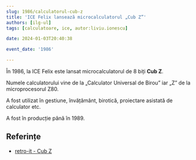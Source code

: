 ```yaml
---
slug: 1986/calculatorul-cub-z
title: 'ICE Felix lansează microcalculatorul „Cub Z”'
authors: [ilg-ul]
tags: [calculatoare, ice, autor:liviu.ionescu]

date: 2024-01-03T20:40:38

event_date: '1986'

---
```


În 1986, la ICE Felix este lansat microcalculatorul de
8 biți **Cub Z**.

<!-- truncate -->

Numele calculatorului vine de la „Calculator Universal de Birou” iar „Z” de
la microprocesorul Z80.

A fost utilizat  în gestiune, învățământ, birotică, proiectare
asistată de calculator etc.

A fost în producție până în 1989.

## Referințe

- [retro-it - Cub Z](https://retroit.ro/product/cub-z/)
